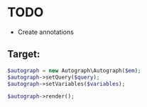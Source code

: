 # TODO


* Create annotations

## Target:
```php
$autograph = new Autograph\Autograph($em);
$autograph->setQuery($query);
$autograph->setVariables($variables);

$autograph->render();
```

